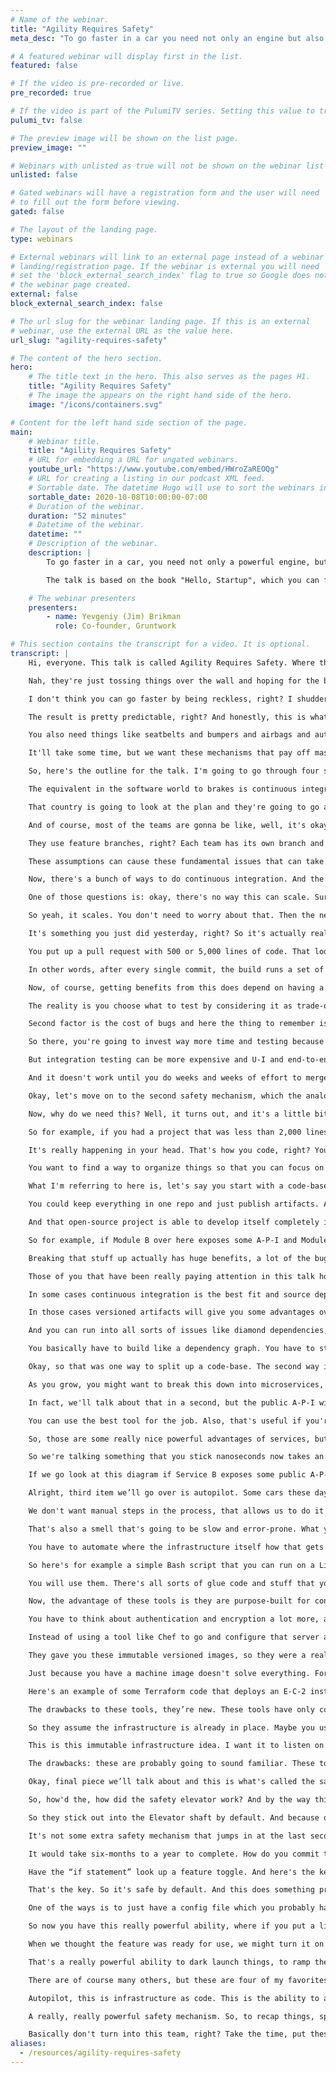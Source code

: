 ```yaml
---
# Name of the webinar.
title: "Agility Requires Safety"
meta_desc: "To go faster in a car you need not only an engine but also safety mechanisms. This talk is about the safety mechanisms that allow you to build software faster."

# A featured webinar will display first in the list.
featured: false

# If the video is pre-recorded or live.
pre_recorded: true

# If the video is part of the PulumiTV series. Setting this value to true will list the video in the "PulumiTV" section.
pulumi_tv: false

# The preview image will be shown on the list page.
preview_image: ""

# Webinars with unlisted as true will not be shown on the webinar list
unlisted: false

# Gated webinars will have a registration form and the user will need
# to fill out the form before viewing.
gated: false

# The layout of the landing page.
type: webinars

# External webinars will link to an external page instead of a webinar
# landing/registration page. If the webinar is external you will need
# set the 'block_external_search_index' flag to true so Google does not index
# the webinar page created.
external: false
block_external_search_index: false

# The url slug for the webinar landing page. If this is an external
# webinar, use the external URL as the value here.
url_slug: "agility-requires-safety"

# The content of the hero section.
hero:
    # The title text in the hero. This also serves as the pages H1.
    title: "Agility Requires Safety"
    # The image the appears on the right hand side of the hero.
    image: "/icons/containers.svg"

# Content for the left hand side section of the page.
main:
    # Webinar title.
    title: "Agility Requires Safety"
    # URL for embedding a URL for ungated webinars.
    youtube_url: "https://www.youtube.com/embed/HWroZaREOQg"
    # URL for creating a listing in our podcast XML feed.
    # Sortable date. The datetime Hugo will use to sort the webinars in date order.
    sortable_date: 2020-10-08T10:00:00-07:00
    # Duration of the webinar.
    duration: "52 minutes"
    # Datetime of the webinar.
    datetime: ""
    # Description of the webinar.
    description: |
        To go faster in a car, you need not only a powerful engine, but also safety mechanisms like brakes, air bags, and seat belts. This is a talk about the safety mechanisms that allow you to build software faster.

        The talk is based on the book "Hello, Startup", which you can find here: http://www.hello-startup.net/

    # The webinar presenters
    presenters:
        - name: Yevgeniy (Jim) Brikman
          role: Co-founder, Gruntwork

# This section contains the transcript for a video. It is optional.
transcript: |
    Hi, everyone. This talk is called Agility Requires Safety. Where this comes from, is during my career I've had the opportunity to talk with an awful lot of tech companies, and I often hear this very weird sentence that sounds something along the lines of “we don't have time for best practices” or sometimes you hear “we don't have time to do it right” And so you ask about monitoring and alerting and you get basically laughed out of the room, right? Don't bother asking about documentation. That's not even an option on the table. Maybe you thought they might be using devops practices.

    Nah, they're just tossing things over the wall and hoping for the best and there's no tests. There are no tests of any meaningful kind. They just kind of throw everything into production. And so the result is the experience of building software at so many tech companies is something that looks a little bit like that, right? You're trying to build something simple. You're trying to do some basic operation and things are breaking. Things are falling apart. Everything is coupled. Everything is on fire and it's just, it's an awful, painful experience. So, one of the realizations I've had in my career, is I think software people think that if we just throw away all these best practices and we just kind of slam down and go as fast as we can, we're somehow going to get things done faster. And, in general, and especially in the long term, I don't think that's true.

    I don't think you can go faster by being reckless, right? I shudder to think of what would happe if a construction team that's building a skyscraper decided we don't have time for best practices. We don't have time to get this right. We’ll just get it done as quick as we can, right? I shudder to think of what people would do if they're on the highway and they start thinking like this, right? You're sitting in traffic, you’re bored and you're like, I want to get to work faster. You know what I'm going to do, forget these best practices, forget speed limits and laws. I'm just going to slam down on my gas pedal and go as fast as I can.

    The result is pretty predictable, right? And honestly, this is what software engineering often looks like and often feels like. The key insight that I want to share and capture in this talk is that the reality for most people, is what limits your speed in a car isn't the power of the engine. Modern cars have really powerful engines and most of us aren't using even half of what those engines can do. What limits our ability to go fast, is we would die if we want too quickly, right? It's actually our safety mechanisms that limit our speed. So it's things like brakes. Fast cars need really powerful brakes.

    You also need things like seatbelts and bumpers and airbags and autopilot. And the more of these we have, the faster we'll be able to go. We're not limited by the engine. And I would say in software the same is also true. We're not limited by typing speed. You can definitely type out way more code than you can actually ship, because if you tried to ship all of it, it would just break everything, right? That's the limit. Safety is the actual speed limit for most of us. So, the question I'm asking in this talk is: what are the seatbelts, the brakes, and other mechanisms of software? What are the safety mechanisms that we should be using? And specifically, what are the safety mechanisms we can put in place that will allow us to go faster? Putting the safety mechanism in place has a cost.

    It'll take some time, but we want these mechanisms that pay off massively, and let us go much faster as a result. I'm Yevgeniy Brikman, often go by the nickname Jim. I'm the co-founder of a company called Gruntwork, where we provide devops as a service and we help a lot of companies with infrastructure and safety mechanisms. Also, the author of a couple books, Terraform: Up & Running, which is all about infrastructure as code. You'll hear about that later in the talk and, Hello Startup, which is about a lot of startup topics, but has a whole chapter dedicated to software delivery where I talk about a lot of the same ideas.

    So, here's the outline for the talk. I'm going to go through four safety mechanisms. I'm going to use an analogy for each one, and then as we get into it, you'll see what the software equivalent is of each one of these. So, let's get rolling. We're going to start with brakes. So, let's get rolling. We're going to start with brakes. As we talked about, good brakes are essential on cars. In fact, the faster the engine, the bigger the engine, the better the brakes need to be and they prevent you from running into things you really don't want to run into.

    The equivalent in the software world to brakes is continuous integration and automated testing. So that's what we're going to focus on here. And, I want to pause and spend a little bit of time on continuous integration because I think a lot of people don't deeply understand what continuous integration really is. A lot of people just think, oh, it's Jenkins or it's GitLab, and there's a little more to it than that. So let's look at an analogy and get a good sense of what continuous integration really is. Imagine you were assigned to build out the International Space Station, right? This giant spacecraft and you decided the way you're going to do it, is you're going to split up into a bunch of pieces and you're going to assign each piece to one country.

    That country is going to look at the plan and they're going to go away and for years, maybe decades, they're going to work on that thing completely in isolation. They're not really going to talk to each other, check, nothing. They're just going to work in isolation. And when everybody's done, you're going to launch things into outer space and put them all together. How's that going to work out? Probably not very well, right? One of the teams is going to go, oh, wait a minute, I thought that the Russians were gonna be the ones that are going to do the bathrooms and didn’t they do it? No?! Someone's going to say, wait a minute, I thought the French team was responsible for all the wiring.

    And of course, most of the teams are gonna be like, well, it's okay, everyone's using metric, right? There isn’t like one country out there that just happens to not be using the metric system, right? Here's the issue, when teams are working for a long time in isolation, they start to create these false, incorrect assumptions. And, figuring out what assumptions you got wrong at the very end, when you're trying to launch, is way too late. That's a very expensive way to learn that lesson. So, this idea, what I just showed you here, that's essentially late integration, and a lot of teams build software this way.

    They use feature branches, right? Each team has its own branch and they're all working completely in isolation sometimes for months at a time, building whatever it is, not really integrating with each other, not putting their work together until the very end. At the very end, maybe once every three months or six months, they try to do some kind of massive release, and to do that they have to merge all their work together and the result is a gigantic merge conflict. And I don't mean just a merge conflict that is, you know, a little text got changed here and here, and how do we put it together? I mean these teams have giant fundamental conflicts in what they're putting together. Maybe the team in this blue branch at the top, they were working using a library that the team in the green branch just deleted, and so now you have 10,000 lines of code written around a library that doesn't even exist anymore.

    These assumptions can cause these fundamental issues that can take weeks or months to resolve, and they're very hard to resolve, and you might not even realize it until you put the code in prod and that you've had these crazy incorrect assumptions. So, the alternative to building things that way is what's known as continuous integration. And the core of continuous integration is this sentence right here: the goal is not about C-I servers or any of that. It's about regularly merging your work together. Very, very regularly. Ideally every single day, but the key is don't go for months without merging together. Very regularly you put all your work together, and so all of those incorrect assumptions get flushed out immediately.

    Now, there's a bunch of ways to do continuous integration. And the most popular is what's called trunk-based development. And the idea here, is that the way you merge work together is you basically force everybody to work on a single branch typically called trunk, or master, or main. So everybody on your team, all the developers are all merging their work on a very regular basis perhaps daily to this one branch. Now, when I tell people about this and explain what trunk-based development is, I usually get one of two reactions. One is people who have done it and they’re like, makes sense, love it. And then the other, is from folks have never done it and they simply do not believe it's possible. It sounds ridiculous. And so, I start getting all sorts of questions about it.

    One of those questions is: okay, there's no way this can scale. Sure, you can do trunk-based development with a team of three but I have dozens, hundreds, thousands of developers on my team. There's no way it can scale to that. The reality is trunk-based development might be the only thing that scales. Most, or I would say many, of the major software companies in the world use trunk-based development. LinkedIn. Facebook. Google. Amazon. They all have thousands and thousands, maybe even hundreds of thousands developers committing to the same repo, to the same branch. They all do trunk-based development. So, it definitely scales. Google's numbers in particular are just astonishing. These are numbers they published back in 2015. So I'm sure the numbers have grown since. But, their source, they have a single repo with two-billion lines of code and 45,000 commits per day. All around trunk-based development.

    So yeah, it scales. You don't need to worry about that. Then the next question I get is: okay fine, fine, maybe it scales, but wouldn’t you just have merge conflict all the time, right? If the merge conflict was the big thing, well, if we're all just merging together, then I'd be dealing with conflicts every day. The reality is that's actually not what happens. When you're doing feature branches, merge conflicts are pretty likely because maybe you have two teams, and for three months, they're working across the code-base, and so the odds that those two teams touch the same files, in perhaps incompatible ways, they're pretty high, throughout the period. But with continuous integration if you're merging code into master every day, and you're pulling the latest from master every day, the odds you happen to modify two files at the same time are a lot lower, and even more importantly, if you did modify those files at the same time, well, it's only a day of work to merge.

    It's something you just did yesterday, right? So it's actually really easy to fix these merge conflicts. They don't result in, you know, these cascading thousands of lines of code that they need to be cleaned up. And the thing to remember here is: merge conflicts are part of the process. There's no way to avoid them, right? You're going to be touching the same code. So the whole point of continuous integration is you're solving these early and often, and that's a really big deal. In fact, this is a common practice. This is another big part of a safety mechanism, this committing early and often. Small commits have huge advantages, right? They're easier to merge. They’re easier to test. They’re easier to revert. They're much easier to code review as well, right? We've all seen the code review that looks like this, right? You put up a pull request and it's ten lines of code. You have ten comments on it.

    You put up a pull request with 500 or 5,000 lines of code. That looks fine, ship it, right? That's how code reviews work. So small commits are really, really valuable and continuous integration encourages and makes heavy use of small commits. Okay, so then the next question is: okay fine, maybe it scales, maybe the merge conflicts aren't a big deal, especially if the commits are small, but wouldn't the code on trunk always be broken? And so now, this is where those automated tests come in. This is the other key, incredibly important part of this particular safety mechanism. So the idea is, you can figure a self-testing build.

    In other words, after every single commit, the build runs a set of tests, right? They compile the code, they do, run linter tools, they run automated tests, do a whole bunch of checks to make sure the code is actually working the way you expect. So this is where those C-I servers like Jenkins finally come into the picture. And the key point here is that: if the build fails, if some test fails, then more or less you kick the code out of trunk, right? You might revert it automatically immediately or maybe give the developer a little bit of window time to try to fix it if it's something minor, but at the end of the day, broken code does not stay in trunk for more than a matter of you know minutes and usually it's kicked out right away. That's a really, really big deal.

    Now, of course, getting benefits from this does depend on having a good suite of automated tests. And this is where a lot of the investment into this particular safety mechanism comes in, is creating the C-I system that's going to run your tests and building a solid suite of automated tests. So an important question asked is, what should you test? Now, there are some testing purists who will tell you everything. You have to have a 100% code coverage. You have to do everything through T-D-D, etc. etc. I don't really believe that and from most of the companies I've worked with that's not what happens in the real world.

    The reality is you choose what to test by considering it as trade-off. And it's a trade-off between a few key things, and those are the likelihood of bugs, the cost of those bugs, and the cost of testing. So likelihood of bugs. Certain types of code are more likely to have bugs than others, right? Really complicated algorithmic solutions, you're probably going to mess them up than some really basic straightforward four-loop that does something simple. But, even more importantly, the likelihood of bugs goes up significantly as the team size grows and as the code base itself grows. So we'll come back to that point a little later in the talk, but just remember that as the code-base grows, you're going to need more and more tests. And this is pretty similar to a car that has a bigger engine needing bigger brakes to stop you on time.

    Second factor is the cost of bugs and here the thing to remember is that there are some parts of your code where bugs, they're just not that big of a deal. Sure some user might get annoyed, it's a little bit irritating, It's not the end of the world. And then there are other parts of your code where you just cannot have bugs, right? In your payment systems, for example, you don't want to be charging users two-times or zero-times. In security, right, authentication, authorization, you do not want to get those things wrong. That's a very costly error that might be a company ending event.

    So there, you're going to invest way more time and testing because the cost of bugs is really high. And then the third factor is: how much does it cost to do the testing? For some types of tests, like unit tests, the cost is really low, right? Most modern programming language have unit testing frameworks readily available or even built-in. It's easy to write them. They tend to run really fast. So the cost is really low and you should almost always write some amount of unit tests.

    But integration testing can be more expensive and U-I and end-to-end testing can be very, very expensive and sometimes the cost of the test is higher than the cost of the bug. Like, it would have taken you five minutes to fix it. It takes you and you know, no users would’ve really complained, whereas it would have taken you five hours to write the test. In those cases, it actually might make sense to skip the test or to reduce the test to just a small number of high-value ones. So those are the key trade-offs. But, if you do a good job of those trade-offs, so you are doing continuous integration, everybody's regularly merging into the same branch, and you have a self-testing build that basically runs tests after every commit, and rejects things that fail, there's something really powerful that this safety mechanism does, which is you go from the world of late integration where the default state of your software is that it's broken, right? The default state is you just assume whatever code you have and all these feature branches, it doesn't probably work.

    And it doesn't work until you do weeks and weeks of effort to merge it all together and then somehow manually prove that it works and it's kind of an awful process that actually slows teams down considerably. If you do continuous integration, now there's this incredible shift where the default state of your code, assuming you have good test, the default state of your code is that it works and you can deploy it anytime you want. You can deploy 10 times a day, 1,000 times a day, and that's really the key. That's why these large companies do trunk-based development is with a good self-testing build and everybody merging together regularly, you can deploy every day, many, many times a day and really get software shipped very, very quickly.

    Okay, let's move on to the second safety mechanism, which the analogy for them are bulkheads. So, bulkheads are a part of a ship. Usually when you build a ship, you separate the ship into these areas and put these giant walls between them which are called bulkheads. And the idea here is, if you get a hole in the ship, if you hit something for example, and the water starts rushing into one part of the ship, the bulkheads prevent the water from getting into the entire ship and so you have a good chance of surviving that collision. And so basically, damage in one part does not cause a disaster everywhere. The equivalent in the software world is splitting up your code base, so that if you make a mistake somewhere over here in the code base, it doesn't affect everything.

    Now, why do we need this? Well, it turns out, and it's a little bit weird as a software engineer, but the more code you write, the slower you go. So this is one of the things that actually slows you down, is more code. In the book Code Complete there were some great, there's some great research done around this, and what they did is they looked at the number of bugs relative to the size of a project. Now, of course as a project gets bigger, you expect there to be more bugs, but what they looked at was actually the bug density. So that's a number of bugs per 1,000 lines of code and what they found was that bug density went way up as project size increased.

    So for example, if you had a project that was less than 2,000 lines of code, you'd expect there to be between zero and 25 bugs per 1,000 lines of code, but by the time the project reached over half-a-million lines of code, now, we were looking at between four and 100 bugs per 1,000 lines of code, right? 100 bugs per 1,000 lines of code. That's every time you write 10 lines there's a bug. In another ten lines of code, there's another bug What that means, is as the code base grows, the number of bugs, the density, actually grows much faster. So, bigger code bases are going to be much buggier, which means you're going to go much slower if you don't do something to solve this. Now, the reason for all these bugs, like why would a bigger code-base have higher bug density? The reason is that we don't really do software development in an I-D-E, or on a chart, or in some tool.

    It's really happening in your head. That's how you code, right? You build some mental model of what's happening in the code base in your head, then you figure out how to modify, and then eventually you put that into the I-D-E. But the real work is happening in your head. The problem is, our minds can only handle so much complexity, right? We just can't handle it when we're over half-a-million lines of code. You just can't fit all of that into your head. You can't consider all the ways the different parts of the code-base interact with each other. So you start having more and more bugs and you start going slower and slower. So, to solve that, you want to split up a code-base and specifically what you want to be able to do is, let's say you have a million lines of code.

    You want to find a way to organize things so that you can focus on one part of that code-base at a time and safely ignore the rest, and I do mean safely. So, obviously you can always ignore the rest of the code-base and make random changes, but then you create bugs all over the place and that makes you actually go a lot slower. What I'm looking for, is a way where I can ignore the rest of the code-base, while looking over here and be confident that as long as this little universe that I'm looking at is okay, that everything else will be fine too. And so there's two primary mechanisms to accomplish that, and one is to move to versioned artifacts and the second is to move to services. So let's look at these. So versioned artifacts.

    What I'm referring to here is, let's say you start with a code-base where everything is in a single repo and all the different parts of your code-base depend on the other parts directly on the source code of those other parts. So Module A directly depends on the source code of Module B, Module B directly on source code of Module C. So on and so forth. The change that you make to split up your code-base here is to switch these two versioned artifacts. So Module A doesn't depend on the source code of Module B anymore, it depends on a versioned artifact published by Module B. Basically a snapshot in time that has some frozen version of Module B in it. Now the types of artifacts that you use, depend on the language. In the Java world is might be jar files, in the Ruby file you might publish gems, in the JavaScript world was might be N-P-M modules and so on and so forth. But the key is that you no longer depend directly on the source code of the other module. Now, usually when you do this, you also separate the code into different repos, but that's actually not strictly required.

    You could keep everything in one repo and just publish artifacts. And artifacts are really the key difference because when Module A no longer depends on the source of Module B now, you can modify the two of them independently because they're essentially looking at these like frozen in time versions of each other. And that has some really nice advantages. And by the way, we already do this all the time, right? This isn't some like new crazy thing that I'm suggesting, you do this all the time. If you're using any open-source or third-party libraries, you're probably not depending on the source code of those libraries directly. You're probably pulling them in at some specific version. So, you know Google Guava 18 or React J-S 16.5, you're looking at a specific version.

    And that open-source project is able to develop itself completely independently and go as fast as they can and not have to worry too much about you, and you can develop your own project without having to worry about breaking react, J-S or guava, right? That's how we use open-source and third-party libraries already. You can do the same thing for your code-base inside of your own company and that has some nice advantages. One is isolation, right? The ability to work largely independently from the other parts of the code-base and even to ignore those fairly safely. The one place where you can't ignore them is your public A-P-I.

    So for example, if Module B over here exposes some A-P-I and Module A is using it, you can't just change that willy-nilly, you do have to think through backwards compatibility and what happens if Module A eventually updates to the new version of Module B, but still all the internals of Module B, you can build by yourself and you can make backwards and compatible changes as long as you provide a reasonable migration path to the new version. So isolation is good. You can go faster within your one module at a time De-coupling is an interesting side effect. If you have a large code-base and you start breaking it up, you'll often find that things are really tightly coupled together. You know, I like to think of it as like pulling a wire out of a box of wires, right, and everything seems to come up with it as well.

    Breaking that stuff up actually has huge benefits, a lot of the bugs and issues that you're often running into are because of the code is unnecessarily coupled together. And so breaking it into these artifacts forces you to split it up, and often has some really nice benefits in reducing bugs and issues in cleaning up A-P-Is. And then the third thing is another fun side effect: your builds get faster. Instead of having to build this entire code-base every time you make a change. If you're changing Module B. You only need to build the code that's in Module B, which is a really nice advantage. But, there are drawbacks. So, the first one is really important.

    Those of you that have been really paying attention in this talk hopefully noticed that what I'm discussing here is more or less the opposite of continuous integration, right? In section one I said continuous integration, merge everything together on a regular basis, and now here I'm saying split everything into these artifacts so that you can do a 1,000 commits in Module B and the people in Module A will never see those until much later on, and hopefully what you're realizing from this is there aren't silver bullets here, right? You have to pick the right tools for the job.

    In some cases continuous integration is the best fit and source dependencies and everything working together, in other cases these sort of versioned artifact dependencies are going to be a much better fit. Usually the way that breakdown works is where are you spending your time? If, for example, these things are completely separate from each other, right, Module A is maybe a whole separate product or it's a separate library that you could actually potentially open-source into the world, then separating that into a versioned artifact makes sense because they're going to be developed separately, you're going to be doing most of your work within Module A and a separate team will do most of its work in Module B. And so yes, they have public A-P-Is and how they interact, but that's really the only interaction.

    In those cases versioned artifacts will give you some advantages over continuous integration. But if this whole thing is one product that's deployed together and versioned together and tested together and you do basically everything together, then separating into these versioned artifacts will actually be a really bad trade-off and you should instead stick with source dependencies and stick with continuous integration. Other drawbacks to versioned artifacts. You do get a little bit of dependency hell. ,here's a lot of ways that this works out but for example, let's say Module A depends on B, and also has a direct dependency on E. And let's say it depends on E version one. Module B depends on E version two. So now when A pulls in B and E, which version of E should it get? One or two? Depending on the language and the framework and the tooling you're using you'll get different answers to that and different bugs as a result.

    And you can run into all sorts of issues like diamond dependencies, you can run into circular dependencies and just you know, this used to be called D-L-L hell, there are a bunch of weird things that happen when you break up into these versioned artifacts. And whether it's worth dealing with them or not depends again on the type of software your building. Finally, more or less by design, it's much harder to make global changes, right? If you needed to update every single one of these modules, maybe there's like some security thing that came out that's going to take a long time if they're all separate versioned artifacts and they all have interdependencies.

    You basically have to build like a dependency graph. You have to start at the bottom of the graph, update the lowest layer, release new versions of those, then you go up one layer, update everything in that middle layer to use the newer versions, release new versions in the middle layer, and so on and so forth, and it just takes ages and ages. So if you have to do global changes across this the set of modules often versioned artifacts are not going to help you. They're going to slow you down. But if global changes are extremely rare and 99.9% of your work is local within a module, then it'll actually make you go faster.

    Okay, so that was one way to split up a code-base. The second way is to use services, or what these days have become known as microservices. I don't know why that's the cool new word, but we'll go with services for now. So what's the idea here? The idea is normally when you start building an app it is a model, and I don't say that as a bad thing by the way, and you'll see why in a minute. But it's a monolith. It's a single app. You deployed essentially as one process and all the different parts of that app talk to each other through function calls in memory function calls.

    As you grow, you might want to break this down into microservices, and so now each part of your application lives in a separate process, usually runs on a separate server as well, and now instead of communicating through function calls, they communicate through message-passing, usually over the network. So for example, these might be H-T-T-P calls that pass .json data around so that's the idea with services, as you move to the sort of network-based architecture. There are some advantages to this, one is, once again, you get isolation. So you could have one team that owns this Service A and other team that owns Service B and they can more-or-less work independently from each other within their own little service worlds. Again, the exception is the public A-P-I.

    In fact, we'll talk about that in a second, but the public A-P-I with services is even harder to update, but other than the public A-P-I, you can more-or-less do what you want to have your own coding practices and go at your own pace within each of these, which is a really nice advantage especially for larger companies where you want teams to be able to run at their own speeds. Second advantage is services are technology agnostic. Since each of these things is typically a separate process on a separate server, you can build them using completely different technologies. This one could be Java, A could be Java, B could be Python, E could be Node.

    You can use the best tool for the job. Also, that's useful if you're acquiring companies that may have used a different technology than you. And then the final advantage is scalability. Services allow you to scale each one differently. So for example, maybe Service A can only be vertically scaled, so you just have to keep giving it more C-P-U and more memory. Whereas Service B maybe that's easy to horizontally scale and you can just spin up a whole bunch of little servers and scale it that way. And by having them as separate services you have that ability, whereas if everything was in one monolith you're basically stuck at the lowest common denominator, you’d have to scale everything vertically essentially.

    So, those are some really nice powerful advantages of services, but they also have a ton of drawbacks. For one thing, you have a lot of operational overhead. Instead of having one thing to deploy and manage, the monolith, you now have “n” things. One, you know for each microservice. In each one you have to deploy it separately, configure it separately, monitor it separately, do security patches separately and so on and so forth. Everything gets multiplied. There's a huge performance overhead. Services are better in some cases from a scalability perspective, but they're generally much worse from a performance perspective. And the reason for that is we've switched from function calls in memory, to calls over the network. And if you go look up your latency numbers, you'll see that network calls take two orders of magnitude longer than in memory and sometimes more.

    So we're talking something that you stick nanoseconds now takes an appreciable chunk of a second. We're talking thousands of times slower. And so if you just try to naively switch to microservices, your code gets really, really slow. And so then to fix it you have to rewrite a lot of the code. You have to think about batching and caching and then you start dealing with things like thread pools or maybe non-blocking I-O, which is a different programming model. You have a whole new set of errors to deal with, right? A function call usually just works. A network call could fail. You might have to retry it, it could be slow, you could get a half a response back. There's all these new failure modes. I mentioned this earlier backwards compatibility is another big drawback.

    If we go look at this diagram if Service B exposes some public A-P-I that A uses you can't just change that A-P-I. You can't just delete for example the A-P-I or change some parameter because as soon as you do that, since these are live services, talking to each other, A will start getting errors. So the way you evolve A-P-Is in a service architecture is much more complicated and expensive. So for your public A-P-I, you're actually likely going to go slower. But if most of your work is internal and the public A-P-I is pretty consistent, then you might go faster. And once again for the same exact reason by design it's harder to make global changes. So splitting up a code-base, lot of advantages, several different ways of doing it, lot of drawbacks. So just make sure that you're making the right trade-offs versus with having the code-base split up, versus having everything together and continuous integration.

    Alright, third item we’ll go over is autopilot. Some cars these days and a lot of airplanes have autopilot to basically automate the things that the car is doing or the plane is doing, and the idea here is to remove people from the equation because human beings make mistakes all the time, and you don't want to be slowed down by mistakes. Also, humans aren't very fast at doing things whereas computers can do things very quickly, very accurately without mistakes. So the equivalent of autopilot in the software world is the automated deployment. The idea is to remove human beings from your deployment process. That's the goal.

    We don't want manual steps in the process, that allows us to do it faster, makes it a lot safer as well because the computer is not going to accidentally make a mistake. So, if you're familiar with A-D-F code smells where you look at a piece of code and something just really seems off, kind of like it smells, well, there are also smells in the devops world. So one of them I would say is if you see that the way your team deploys things is by S-S-H into servers or manually running a bunch of commands and configuring things by hand. Sometimes called clickops. That's a smell. There's something, you're just, you're going to have a lot of errors as a result and you're going to go a lot slower as a result. Similarly. If you see your team members deploying things by going to a web U-I maybe A-W-S. This is the A-W-S console, or Azure, Google Cloud, and they're clicking all day to deploy things.

    That's also a smell that's going to be slow and error-prone. What you want, the deployment process you should be aiming for, is this, it is a single, big, fat deploy button. You click it and that's it, you as a human being, your role is completed. The rest happens automatically. In fact, if you want to get really fancy, you might even get rid of the deploy button, right? You might just deploy automatically as soon as your continuous integration and automated tests have passed the build. So, as little human involvement as you can get away with, that's the goal. Now to do that, you have to automate things and you have to automate a lot of things.

    You have to automate where the infrastructure itself how that gets configured, the configuration of your apps, the actual deployment itself, and so on and so forth. So there's an awful lot that needs to be automated to make this happen. This is the investment for this safety mechanism. So I'm going to go over some of the tooling in the space that may be useful for automating these things. And I'm going to go over this roughly in the order of how these tools were developed historically, and so the ones towards the end are the more modern ones that you probably should be using. So, the first category were ad hoc scripts when people first decided, okay, I need to automate the deployment of my software, you turn to your favorite scripting language whether that's Bash or Python or whatever else and you just write a whole bunch of code to automate whatever that process is.

    So here's for example a simple Bash script that you can run on a Linux server to install some software on it. Now, the advantage is these are general purpose programming languages, so you can do whatever you need. The drawback is these are general purpose programming languages and you can do whatever you need. If you've ever had to maintain a large code-base of scripts for automation, especially Bash scripts, you'll find that it's very, very painful, you constantly have bugs, everybody writes the code in a different way. Most people don't take into account some of the really important concepts that are essential for managing infrastructure deployments, state management, item potency. People miss these in these ad hoc scripts because that they're general purpose tools so you just you have to be aware of these things and it takes a long time to learn. So generally speaking, these should not be your primary tools.

    You will use them. There's all sorts of glue code and stuff that you're still going to be doing with these general purpose tools, but these probably shouldn't be your primary option for managing infrastructure deployments and configuration. Now, a lot of people realize this, so the second set of tools that we built out in the world, what are called configuration management tools. These are things like Chef, Puppet, Ansible, etc. And these were purpose-built for configuring the software that gets installed on a server. So here for example is some Ansible code. It's Yaml for doing something similar to that Bash script, that's basically installing some software on a Linux server.

    Now, the advantage of these tools is they are purpose-built for configuring servers, which means they have a lot of tooling built-in. So your code is a lot shorter. They have a bunch of patterns that you can use, so that it's not just completely random. There's certain expectations, you can have about the code-base, And they solve some of the problems out of the box that people forget to do when they're just using general-purpose tools, like item potency. Like, don't install the thing second time if it's already installed on a server. The drawback to these tools, they're certainly better than just ad hoc scripting, but the tools themselves are pretty complex. It's an extra thing to learn, many of them require you to run extra infrastructure. So like a Chef Master Server or Puppet Master Server or multiple servers. They required to open all sorts of ports and be able to connect to things.

    You have to think about authentication and encryption a lot more, and one of the biggest issues I think is, most of these tools were designed to configure your production environments, but they kind of left your dev environment, which is where developers spent a lot of time, out of the equation. Very few people use these tools in dev so you didn't really have a good parity between what production had and what you were doing in dev. So, the next layer that people developed were machine images and this is something that I think is extremely popular today. And I think this is what we're mostly using in the modern world. And there's different types of machine images. You can have virtual machine images and you can also docker images and there's a variety of tools you can use to build these things. And so this is a bit of a mindset shift.

    Instead of using a tool like Chef to go and configure that server and then that server, and that server, you basically just create a machine image. You create a single image that represents everything you want already installed and configured and then you can take that image and you can run it on all of those servers and you can also run it in the dev environment. Those are the big differences. So here's an example of a Packer template that can be used to build an Amazon machine image, virtual machine for A-W-S and it installs a bunch of software on it and now you have this like immutable hermetically-sealed little artifact and you can now deploy it all over the place. So the strengths are these tools tended to be a bit simpler to use than Chef and Puppet.

    They gave you these immutable versioned images, so they were a really effective way to get into immutable infrastructure, just a whole bunch of benefits, and you could run these images in every environment. Dev. Even your own laptop, you can run a docker image on really easily. You can write it in the Q-A environment, staging and prod, so they gave you good parity across all your environments. So that's why these are very popular these days, especially docker. Now, the drawback is there are extra layers of abstraction, certainly running a virtual machine is you have to virtualize the whole operating system and hardware. So that has all sorts of performance implications. But even more to the point, these things, these tools are very useful, but they don't solve the whole problem.

    Just because you have a machine image doesn't solve everything. For example, how do I get the underlying infrastructure? Where's my server come from? Something still has to solve that, and then even once I had the server, how do I take my image and put it on the server and keep it running there? So you still need to figure out infrastructure and orchestration. So that's where the next few tools come through. So, we have a set of tools that I called provisioning tools. These are for managing the infrastructure. So these are tools like Terraform and Pulumi and what they let you do is spin up all of your servers, configure your network, and your load balancers, your databases, all of those basic hardware, some of which may be virtualized in the cloud. These are the tools that are custom-built to manage that stuff.

    Here's an example of some Terraform code that deploys an E-C-2 instance, basically a server in A-W-S and attaches a static I-P address to it. So it's this very simple decorative language for doing these things. And so the advantages, these are purpose-built for managing infrastructure. Doing it with ad hoc scripts is hard and not fun, doing it with configuration management tools, some of those had some first-class support for this, but they did it very poorly. These tools are purpose-built for managing infrastructure, and they do a really nice job of it, including handling a very hard problem which is, to manage infrastructure you have to maintain state. You have to remember, what did you deploy before so that you can update it in the future.

    The drawbacks to these tools, they’re new. These tools have only come out in the last few years. They're still fairly immature. They still are missing a lot of the features you want. They have a bunch of bugs. Eventually, they'll get better. But right now they're still pretty new. They also introduce their own complexity. They’re new tools. There's sometimes new languages. So learning how to do and manage these things is not always easy. Final category of tools are orchestration tools. These are things like Kubernetes, Mesos, E-C-S and Nomad. And these are designed specifically for managing apps.

    So they assume the infrastructure is already in place. Maybe you used to Terraform to spin up a Kubernetes cluster and then these tools will take your machine images, those docker images and B-Ms and they will deploy them across your hardware and they'll monitor them, and they will redeploy them if they crash, and they'll do rolling deployments, and a whole bunch of the other things that you need to solve to run apps in the real world. So here's an example of code for Kubernetes, which is YAML, which says okay, I want to run a docker image that has NGINX installed and I want to run it at a specific version.

    This is this immutable infrastructure idea. I want it to listen on port 80, and I want to have three copies of it somewhere in my cluster. So this very nice decorative language for capturing all of that complexity. So strengths: these tools are built for managing apps and they're very good at it. They’re going to do a much better job of it than you would with ad hoc script or configuration management tools, and part of the reason they're so good at it is, they maintain state. Again, they remember what you deployed before, how many copies of it you want to deployed, they monitor it, they solve all of these very important problems with managing apps.

    The drawbacks: these are probably going to sound familiar. These tools are all relatively new so missing features and bugs are to be expected, and these tools introduced a lot of their own complexity learning something like Kubernetes. It's like its own cloud. So you just have to take a lot of time to really understand it. So, key point with all of these tools is they allow you to define and manage all of your infrastructure as code, and that's an incredibly powerful safety mechanism because with code you can version it, you can code review it, you can write automated tests, you can have continuous integration, you can reuse the code, you can apply all the other safety mechanisms we're talking about to this code as well. So that will let you go much, much faster.

    Okay, final piece we’ll talk about and this is what's called the safety catch. So I’ll explain what that is. Back in the 19th century, we had invented the elevator, but nobody, no human being was really willing to use it. And the reason was people were deathly afraid that if the cable snapped the elevator would plunge and you would die. And Elisha Otis invented what is called the safety elevator, and had this amazing demonstration for it where in front of tons, tons of people he had this giant open elevator shaft. You can see in this picture here. And he rode way, way up, was up really high, and was standing on his little elevator and then he had assistant up here, cut the cable in front of the whole audience. And the elevator dropped, but only a little bit and then immediately came to stop and Elisha was completely fine.

    So, how'd the, how did the safety elevator work? And by the way this thing transformed the world, this is what allows skyscrapers, this is what made people confident in the elevator. So here's an image from the patent for the safety elevator, and what we're looking at here is kind of a side view of the elevator shaft. You can see the elevator in the middle of the shaft. And if you notice along the sides of the shaft, there are these metal teeth that stick out, and in the elevator itself, there are these metal safety catches that stick out. And here's the key point: by default these safety catches, their position is out.

    So they stick out into the Elevator shaft by default. And because of that they catch those teeth and the elevator can't move at all, and the only way to pull those catches in, and allow the elevator to move is if somebody pulls up with enough force on the cable. So, only when there's an intact cable do those catches get pulled in and can the elevator move. And if the cable snaps, they pop right back out and the elevator comes to a stop. So here's the key about this idea. So I think this is actually really cool invention. It's very clever. But to me what strikes me about it is these safety catches, they make the elevator safe by default.

    It's not some extra safety mechanism that jumps in at the last second. It's actually safe by default. That's a really powerful concept that I think we should copy it a lot of engineering, and one of the ways you can copy it in software engineering is what are called feature toggles. Feature toggles give your code some degree of safety by default. One of the reasons you might want to use a feature toggle, by the way, is this question: so often when I talk about trunk-based development, which I was talking about earlier in the talk, one of the questions that comes up that I didn't answer then is let's say you were building a new feature that was huge.

    It would take six-months to a year to complete. How do you commit that to trunk all the time? Right, if it's not done you don't want to commit it and have it shipped to users. Well the answer to that is the feature toggle and it's actually really simple, I'm sure you've invented it yourself in the past. So let's say this is the code for some app you're building and at the bottom in this H-T-M-L, we have the original code for our website, and then at the top, this is that new feature your building that's going to take six-to-twelve months to complete. Well, what do you do so you can check this in without users seeing it before it's done? Hopefully the answer is pretty easy. You put an “if statement” around it, right? Nothing fancy, wrap it in an “if statement”.

    Have the “if statement” look up a feature toggle. And here's the key: by default that feature toggle will return false. In other words, this feature will be off and so this if statement will evaluate to false and this new section will not be visible to any users. So with this tiny simple little “if statement”, now you can commit this code even before that feature is done. The code still needs to compile. It should be syntactically valid. So, if you, kind of there's some bare minimum that needs to be working, but the whole feature doesn't have to be complete, tt doesn't have to be working, doesn't have to be pretty because no user will see it.

    That's the key. So it's safe by default. And this does something pretty magical. If you wrap all of your new features in these “if statements” in these feature toggles that are off by default, well, what you've done now is you've separated the act of deploying code from the act of releasing new features. Now, you can take your code and deploy it all day, every day, every server around your entire fleet. And none of the new features will be visible until you separately turn them on by flipping that feature toggle. And this is like a super power to have, this is an incredible safety mechanism. So how do you turn feature toggles on-and-off? There's different ways to do it.

    One of the ways is to just have a config file which you probably have for your app, and in some environments, maybe dev, you turn the feature on so you can code it, and then in other environments like production, it's off and oh by the way it's also off by default so I just list this just to be explicit so it's more clear what's going on. Configuration is good and that's probably a good initial step for a company to do, but the next level up from that is even more powerful, which is you create some sort of a service maybe a data store where you're storing the data for these feature toggles. So you can ping it and say hey should this be on in Environment X and should it be on in Environment Y? Even more importantly, if you have a service like that, you can actually return different results for different users. So maybe for user 1-2-3 you turn the feature on, but for user 4-5-6 you turn it off.

    So now you have this really powerful ability, where if you put a little web U-I in front of this feature toggle service, now, you can turn features on-and-off dynamically after the deployment has happened, right? So this is how you release new features as using a web U-I and you can turn them on-and-off for specific users. So this is a screenshot of a tool called Excellent, from when I was working at LinkedIn and this was a U-I that we used to turn feature toggles on-and-off, and so here I can turn this feature toggle, show new homepage module on for 1% of users in the U-S, as an example. And this is incredibly powerful because now I have the ability to quickly turn things on-and-off whenever I want to. And the way we use that was like this: all new features were wrapped in a feature toggle, off by default, so we could deploy them anytime we want it.

    When we thought the feature was ready for use, we might turn it on and maybe initially we just turn it on for employees of our own company, so the rest of the world doesn't see it, but our employees start testing it. If things seem to be working well, now we can turn them on for public users maybe to 1% of users and we look at the logs and we look at the metrics and we see is it working? Are there any issues? If not, now we ramp it up to 10%, 50% and eventually at 100%. If at any point we had an issue, we have this unbelievable safety mechanism where in a couple clicks we can turn that feature off again. And, sure users aren't going to be thrilled that they lost access to some feature, but nobody has to be woken up in the middle of the night, we don't have to rush and work all night to fix some severe bug. We just shut it off and we're we revisit again and fix it when we can later on.

    That's a really powerful ability to dark launch things, to ramp them up slowly, and to turn them off again. One of the other things you can do with feature toggles is A-B Testing, or more generally bucket testing, where you can show different versions of your product to different users, and see if one version helps your metrics or if one version performs better the way you expect it to, so you can do data driven development. So feature toggles are really, really powerful safety mechanisms. There's some nice tools out there that you can use to help build those web U-Is, and those data stores so you don't have to build them from scratch. There’s Split I-O, LaunchDarkly, a bunch of others. So check them out, okay? So those are the safety mechanisms I wanted to go over.

    There are of course many others, but these are four of my favorites. Breaks. Bulkheads. Autopilot and Safety Catch. And just to recap: brakes were continuous integration and automated tests. These are what stop broken code from getting out into the real world and doing a lot of damage. Bulkheads were how you separate different parts of your code-base so you can focus on one part at a time and safely ignore the rest and you can do that by using versioned artifacts, or you can do that by using services, or both.

    Autopilot, this is infrastructure as code. This is the ability to automate the deployment of everything you're doing. Automate your infrastructure, automate the deployment process, automate the configuration. Capture all of that as code and let the computer do it instead of a human being and you will avoid many, many errors and it will run a lot faster. And then the safety catches. These are the feature toggles. These allow you to separate deployment from release, these allow you to dark launch things, to ramp them up gradually, to shut them off if there's any issues.

    A really, really powerful safety mechanism. So, to recap things, speed is limited mostly by safety I think in the software world. If you want to go faster, you do need to think through these safety mechanisms. If you feel like your team is just not shipping code fast enough, think about what happened. Why? Right, what's slowing you down? In a lot of cases it's that when you go faster everything breaks and then you're slow again. So, you really need to think about these safety mechanisms and it's worth the time to put these things into place.

    Basically don't turn into this team, right? Take the time, put these in place, you'll end up going faster. If you want to learn more, my two books talk about these concepts quite a bit. So Terraform: Up & running and Hello, Startup. If you need help with any of these infrastructure and safety mechanism things, feel free to ping us at GruntWork, and that's it. Thank you very much.
aliases:
  - /resources/agility-requires-safety
---
```

